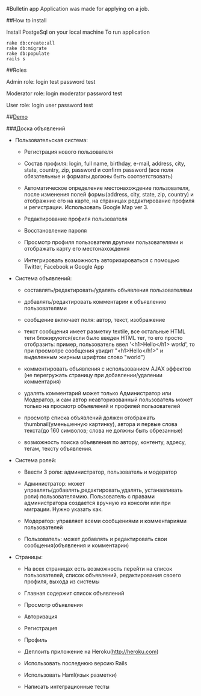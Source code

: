 #Bulletin app
Application was made for applying on a job.

##How to install

Install PostgeSql on your local machine
To run application

    rake db:create:all
    rake db:migrate
    rake db:populate
    rails s
##Roles

Admin role:
login test
password test

Moderator role:
login moderator
password test

User role:
login user
password test

##[Demo]

###Доска объявлений
- Пользовательская система:
    *    Регистрация нового пользователя

    *    Состав профиля: login, full name, birthday, e-mail, address, city, state, country, zip, password и confirm password (все поля обязательные и форматы должны быть соответствовать)

    *    Автоматическое определение местонахождение пользователя, после изменения полей формы(address, city, state, zip, country) и отображние его на карте, на страницах редактирование профиля и регистрации. Использовать Google Map ver 3.

    *    Редактирование профиля пользователя

    *    Восстановление пароля

    *    Просмотр профиля пользователя другими пользователями и отображать карту его местонахождения

    *    Интегрировать возможность авторизироваться с помощью Twitter, Facebook и Google App

- Система объявлений:

    *    составлять/редактировать/удалять объявления пользователями

    *    добавлять/редактировать комментарии к объявлению пользователями

    *    сообщение включает поля: автор, текст, изображение

    *    текст сообщения имеет разметку textile, все остальные HTML теги блокируются(если было введен HTML тег, то его просто отобразить: пример, пользователь ввел '&lt;h1>Hello&lt;/h1> *world*', то при просмотре сообщения увидит "&lt;h1>Hello&lt;/h1>" и выделенным жирным шрифтом слово "world")

    *    комментировать объявления с использованием AJAX эффектов (не перегружать страницу при добавлении/удалении комментария)

    *    удалять комментарий может только Администратор или Модератор, и сам автор
         неавторизованный пользователь может только на просмотр объявлений и профилей пользователей

    *    просмотр списка объявлений должен отображать thumbnail(уменьшенную картинку), автора и первые слова текста(до 160 символов; слова не должны быть обрезанные)

    *    возможность поиска объявления по автору, контенту, адресу, тегам, тексту объявления.

- Система ролей:

    *    Ввести 3 роли: администратор, пользователь и модератор

    *    Администратор: может управлять(добавлять,редактировать,удалять, устанавливать роли) пользователямию. Пользователь с правами администратора создается вручную из консоли или при миграции. Нужно указать как.

    *    Модератор: управляет всеми сообщениями и комментариями пользователей

    *    Пользователь: может добавлять и редактировать свои сообщения(объявления и комментарии)

- Страницы:

    *    На всех страницах есть возможность перейти на список пользователей, список объявлений, редактирования своего профиля, выхода из системы

    *    Главная содержит список объявлений

    *    Просмотр объявления

    *    Авторизация

    *    Регистрация

    *    Профиль

    *    Деплоить приложение на Heroku(http://heroku.com)

    *    Использовать последнюю версию Rails

    *    Использовать Haml(язык разметки)

    *    Написать интеграционные тесты


  [Demo]: http://evening-anchorage-9218.herokuapp.com/
